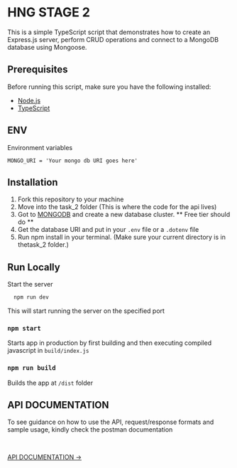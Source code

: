 # HNG STAGE 2

This is a simple TypeScript script that demonstrates how to create an Express.js server, perform CRUD operations and connect to a MongoDB database using Mongoose.

## Prerequisites

Before running this script, make sure you have the following installed:

- [Node.js](https://nodejs.org/)
- [TypeScript](https://www.typescriptlang.org/)


## ENV

Environment variables

```
MONGO_URI = 'Your mongo db URI goes here'
```

## Installation

1.  Fork this repository to your machine
2.  Move into the task_2 folder (This is where the code for the api lives)
3.  Got to [MONGODB](https://cloud.mongodb.com/) and create a new database cluster. ** Free tier should do **
4.  Get the database URI and put in your `.env` file or a `.dotenv` file
5.  Run npm install in your terminal. (Make sure your current directory is in thetask_2 folder.)

## Run Locally

Start the server

```bash
  npm run dev
```

This will start running the server on the specified port

### `npm start`

Starts app in production by first building and then executing compiled javascript in `build/index.js`

### `npm run build`

Builds the app at `/dist` folder


## API DOCUMENTATION

To see guidance on how to use the API, request/response formats and sample usage, kindly check the postman documentation

<br>

[API DOCUMENTATION →](./DOCUMENTATION.md)